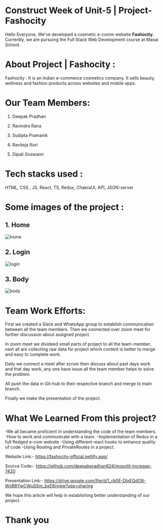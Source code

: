 
# Construct Week of Unit-5 | Project-Fashocity

Hello Everyone, We've developed a cosmetic e-comm website **Fashocity**. Currently, we are pursuing the Full Stack Web Development course at Masai School.



# About Project | Fashocity :

Fashocity : It is an Indian e-commerce cosmetics company. It sells beauty, wellness and fashion products across websites and mobile apps.

# Our Team Members:

1. Deepak Pradhan   

2. Ravindra Rana    

3. Sudipta Pramanik

4. Raviteja Illuri  

5. Dipali Goswami

# Tech stacks used :

HTML, CSS , JS, React, TS, Redux, ChakraUI, API, JSON-server



# Some images of the project :

## 1. Home
![home](https://user-images.githubusercontent.com/107460051/221464242-6e87de16-f88f-4e37-b9c5-f3bfffe3c90c.PNG)


## 2. Login
![login](https://user-images.githubusercontent.com/107460051/221464375-09131d29-fba9-4bcb-a955-1d474f494cd3.jpg)


## 3. Body
![body](https://user-images.githubusercontent.com/107460051/221464391-566a82d5-206a-4363-b85f-63e4f1af1f33.jpg)







# Team Work Efforts:

First we created a Slack and WhatsApp group to establish communication between all the team members. Then we connected over zoom meet for further discussion about assigned project.

In zoom meet we divideed small parts of project to all the team-member, next all are collecting raw data for project which content is better to merge and easy to complete work.

Daily we connect a meet after scrum then discuss about past days work and that day work, any one have issue all the team member helps to solve the problem.

All push the data in Git-hub to their respective branch and merge to main branch.

Finally we make the presentation of the project.


# What We Learned From this project?

-We all became proficient in understanding the code of the team members.
-How to work and communicate with a team.
-Implementation of Redux in a full fledged e-com website
-Using different react hooks to enhance quality of code
-Using Routing and PrivateRoutes in a project.


Website Link:- https://fashocity-official.netlify.app/

Source Code:- https://github.com/deepakpradhan624/moonlit-increase-7420

Presentation Link:- https://drive.google.com/file/d/1_rb0E-DIxEQdO8-WxB8YwCWuSSm_bxE8/view?usp=sharing

We hope this article will help in establishing better understanding of our project.

# Thank you

